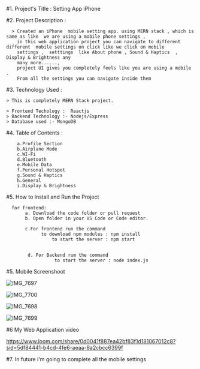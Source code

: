 #1. Project's Title :  Setting App iPhone


#2. Project Description :

      > Created an iPhone  mobile setting app. using MERN stack , which is same as like  we are using a mobile phone settings , 
        in this web application project you can navigate to different different  mobile settings on click like we click on mobile
        settings ,  setttings  like About phone , Sound & Haptics  , Display & Brightness any 
        many more......,
        project UI gives you completely feels like you are using a mobile .
        From all the settings you can navigate inside them  
        

#3. Technology Used :

    > This is completely MERN Stack project.

    > Frontend Techology :  Reactjs
    > Backend Technology :- Nodejs/Express
    > Database used :- MongoDB


#4. Table of Contents :

        a.Profile Section
        b.Airplane Mode 
        c.WI-Fi
        d.Bluetooth
        e.Mobile Data
        f.Personal Hotspot 
        g.Sound & Haptics
        h.General
        i.Display & Brightness

  #5.  How to Install and Run the Project

      for frontend:
           a. Download the code folder or pull request 
           b. Open folder in your VS Code or Code editor.
           
           c.For frontend run the command 
                 to dowmload npm modules : npm install 
                     to start the server : npm start
                     

            d. For Backend rum the command 
                      to start the server : node index.js


                      

           
#5. Mobile Screenshoot 


![IMG_7697](https://github.com/patidaraman/SettingAppiPhone/assets/77402630/0f6a3e2a-709e-4ccf-82c9-1cf21da6b149)

![IMG_7700](https://github.com/patidaraman/SettingAppiPhone/assets/77402630/a9c07f02-55af-4cc5-ba77-9bbed94d83e8)

![IMG_7698](https://github.com/patidaraman/SettingAppiPhone/assets/77402630/37d6b47f-aadd-473b-907e-068042f91ea3)

![IMG_7699](https://github.com/patidaraman/SettingAppiPhone/assets/77402630/cc7ee499-dbdc-4624-94f2-07006d04d183)





#6 My Web Application video

   https://www.loom.com/share/0d0041f887ea42bf83f1d181067012c8?sid=5df84441-b4cd-4fe6-aeaa-8a2cbcc6399f


#7. In future i'm going to complete all the mobile settings 
